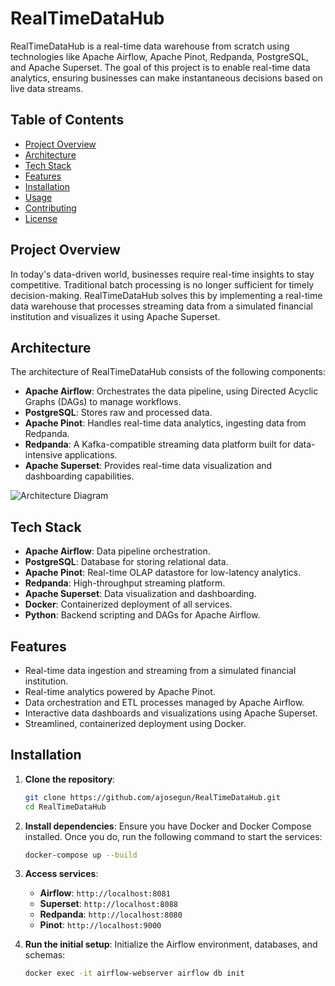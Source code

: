 # RealTimeDataHub

RealTimeDataHub is a real-time data warehouse from scratch using technologies like Apache Airflow, Apache Pinot, Redpanda, PostgreSQL, and Apache Superset. The goal of this project is to enable real-time data analytics, ensuring businesses can make instantaneous decisions based on live data streams.

## Table of Contents

- [Project Overview](#project-overview)
- [Architecture](#architecture)
- [Tech Stack](#tech-stack)
- [Features](#features)
- [Installation](#installation)
- [Usage](#usage)
- [Contributing](#contributing)
- [License](#license)

## Project Overview

In today's data-driven world, businesses require real-time insights to stay competitive. Traditional batch processing is no longer sufficient for timely decision-making. RealTimeDataHub solves this by implementing a real-time data warehouse that processes streaming data from a simulated financial institution and visualizes it using Apache Superset.

## Architecture

The architecture of RealTimeDataHub consists of the following components:

- **Apache Airflow**: Orchestrates the data pipeline, using Directed Acyclic Graphs (DAGs) to manage workflows.
- **PostgreSQL**: Stores raw and processed data.
- **Apache Pinot**: Handles real-time data analytics, ingesting data from Redpanda.
- **Redpanda**: A Kafka-compatible streaming data platform built for data-intensive applications.
- **Apache Superset**: Provides real-time data visualization and dashboarding capabilities.

![Architecture Diagram](./path-to-architecture-diagram.png)

## Tech Stack

- **Apache Airflow**: Data pipeline orchestration.
- **PostgreSQL**: Database for storing relational data.
- **Apache Pinot**: Real-time OLAP datastore for low-latency analytics.
- **Redpanda**: High-throughput streaming platform.
- **Apache Superset**: Data visualization and dashboarding.
- **Docker**: Containerized deployment of all services.
- **Python**: Backend scripting and DAGs for Apache Airflow.

## Features

- Real-time data ingestion and streaming from a simulated financial institution.
- Real-time analytics powered by Apache Pinot.
- Data orchestration and ETL processes managed by Apache Airflow.
- Interactive data dashboards and visualizations using Apache Superset.
- Streamlined, containerized deployment using Docker.

## Installation

1. **Clone the repository**:

   ```bash
   git clone https://github.com/ajosegun/RealTimeDataHub.git
   cd RealTimeDataHub
   ```

2. **Install dependencies**:
   Ensure you have Docker and Docker Compose installed. Once you do, run the following command to start the services:

   ```bash
   docker-compose up --build
   ```

3. **Access services**:

   - **Airflow**: `http://localhost:8081`
   - **Superset**: `http://localhost:8088`
   - **Redpanda**: `http://localhost:8080`
   - **Pinot**: `http://localhost:9000`

4. **Run the initial setup**:
   Initialize the Airflow environment, databases, and schemas:
   ```bash
   docker exec -it airflow-webserver airflow db init
   ```
